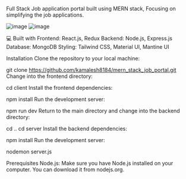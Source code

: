 Full Stack Job application portal built using MERN stack, Focusing on simplifying the job applications.

![image](https://github.com/user-attachments/assets/a91af845-e133-4c09-bd47-7d1b9237f175)
![image](https://github.com/user-attachments/assets/b17f87ba-5faf-4aa1-aa92-be863d88f7c8)

💻 Built with
Frontend: React.js, Redux
Backend: Node.js, Express.js
Database: MongoDB
Styling: Tailwind CSS, Material UI, Mantine UI

Installation
Clone the repository to your local machine:

git clone https://github.com/kamalesh8184/mern_stack_job_portal.git 
Change into the frontend directory:

cd client
Install the frontend dependencies:

npm install
Run the development server:

npm run dev
Return to the main directory and change into the backend directory:

cd ..
cd server
Install the backend dependencies:

npm install
Run the development server:

nodemon server.js

Prerequisites
Node.js: Make sure you have Node.js installed on your computer. You can download it from nodejs.org.

